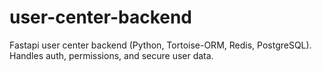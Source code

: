 # user-center-backend
Fastapi user center backend (Python, Tortoise-ORM, Redis, PostgreSQL). Handles auth, permissions, and secure user data.
